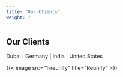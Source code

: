 ```yaml
---
title: "Our Clients"
weight: 7
---
```


## Our Clients

Dubai | Germany | India | United States

{{< image src="1-reunify" title="Reunify" >}}
